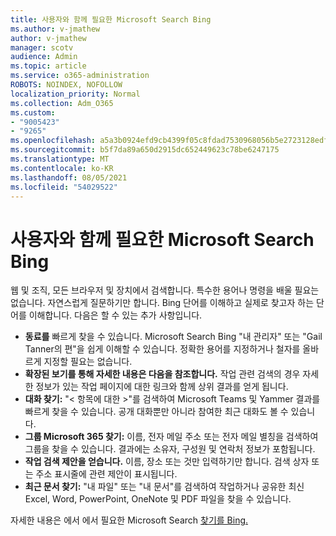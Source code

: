 ```yaml
---
title: 사용자와 함께 필요한 Microsoft Search Bing
ms.author: v-jmathew
author: v-jmathew
manager: scotv
audience: Admin
ms.topic: article
ms.service: o365-administration
ROBOTS: NOINDEX, NOFOLLOW
localization_priority: Normal
ms.collection: Adm_O365
ms.custom:
- "9005423"
- "9265"
ms.openlocfilehash: a5a3b0924efd9cb4399f05c8fdad7530968056b5e2723128edf6cfbc2f92f558
ms.sourcegitcommit: b5f7da89a650d2915dc652449623c78be6247175
ms.translationtype: MT
ms.contentlocale: ko-KR
ms.lasthandoff: 08/05/2021
ms.locfileid: "54029522"
---
```

# <a name="find-what-you-need-with-microsoft-search-in-bing"></a>사용자와 함께 필요한 Microsoft Search Bing

웹 및 조직, 모든 브라우저 및 장치에서 검색합니다. 특수한 용어나 명령을 배울 필요는 없습니다. 자연스럽게 질문하기만 합니다. Bing 단어를 이해하고 실제로 찾고자 하는 단어를 이해합니다. 다음은 할 수 있는 추가 사항입니다.

- **동료를** 빠르게 찾을 수 있습니다. Microsoft Search Bing "내 관리자" 또는 "Gail Tanner의 편"을 쉽게 이해할 수 있습니다. 정확한 용어를 지정하거나 철자를 올바르게 지정할 필요는 없습니다.
- **확장된 보기를 통해 자세한 내용은 다음을 참조합니다.** 작업 관련 검색의 경우 자세한 정보가 있는 작업 페이지에 대한 링크와 함께 상위 결과를 얻게 됩니다.
- **대화 찾기:** "< 항목에 대한 >"를 검색하여 Microsoft Teams 및 Yammer 결과를 빠르게 찾을 수 있습니다. 공개 대화뿐만 아니라 참여한 최근 대화도 볼 수 있습니다.
- **그룹 Microsoft 365 찾기:** 이름, 전자 메일 주소 또는 전자 메일 별칭을 검색하여 그룹을 찾을 수 있습니다. 결과에는 소유자, 구성원 및 연락처 정보가 포함됩니다.
- **작업 검색 제안을 얻습니다.** 이름, 장소 또는 것만 입력하기만 합니다. 검색 상자 또는 주소 표시줄에 관련 제안이 표시됩니다.
- **최근 문서 찾기:** "내 파일" 또는 "내 문서"를 검색하여 작업하거나 공유한 최신 Excel, Word, PowerPoint, OneNote 및 PDF 파일을 찾을 수 있습니다.

자세한 내용은 에서 에서 필요한 Microsoft Search [찾기를 Bing.](https://go.microsoft.com/fwlink/?linkid=2149027)
